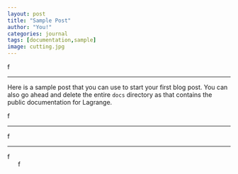 ```yaml
---
layout: post
title: "Sample Post"
author: "You!"
categories: journal
tags: [documentation,sample]
image: cutting.jpg
---
```

<span class="logof">f</span>
<hr/>

Here is a sample post that you can use to start your first blog post. You can also go ahead and delete the entire `docs` directory as that contains the public documentation for Lagrange.


<div class='square-box'>
    <div class='square-content'><div><span>f</span></div></div>
</div>
 <p/>
<hr/>

<div class='square-box'>
    <div class='square-content'><div><span style="font-style: normal !important;">f</span></div></div>
</div>


<hr/>

<div class='square-box'>
  <div class='square-content'><div><span style="font-style: normal !important; font-weight: 400 !important;">f</span></div></div>
</div>

<div class='square-box'>
  <div class='square-content'><div><span style="font-style: normal !important; font-weight: 400 !important; padding: 1.5rem !important;">f</span></div></div>
</div>

